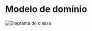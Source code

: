 # Modelo de domínio

![Diagrama de classe](https://github.com/ppads-2024s1-g1/LendOps/assets/42143717/ac79a4cc-d3e0-4c6b-8925-d5ff9809d8dc)
